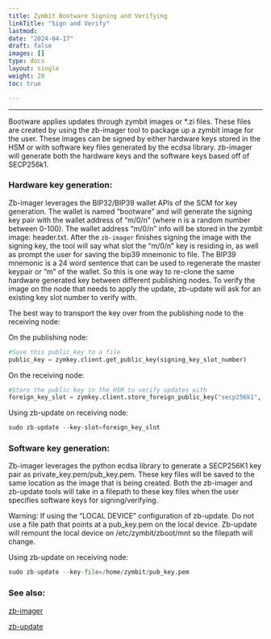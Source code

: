 ```yaml
---
title: Zymbit Bootware Signing and Verifying
linkTitle: "Sign and Verify"
lastmod:
date: "2024-04-17"
draft: false
images: []
type: docs
layout: single
weight: 20
toc: true

---
```


-----

Bootware applies updates through zymbit images or *.zi files. These files are created by using the zb-imager tool to package up a zymbit image for the user. These images can be signed by either hardware keys stored in the HSM or with software key files generated by the ecdsa library. zb-imager will generate both the hardware keys and the software keys based off of SECP256k1.

### Hardware key generation:

Zb-imager leverages the BIP32/BIP39 wallet APIs of the SCM for key generation. The wallet is named “bootware” and will generate the signing key pair with the wallet address of “m/0/n” (where n is a random number between 0-100). The wallet address “m/0/n” info will be stored in the zymbit image: header.txt. After the `zb-imager` finishes signing the image with the signing key, the tool will say what slot the “m/0/n” key is residing in, as well as prompt the user for saving the bip39 mnemonic to file. The BIP39 mnemonic is a 24 word sentence that can be used to regenerate the master keypair or “m” of the wallet. So this is one way to re-clone the same hardware generated key between different publishing nodes. To verify the image on the node that needs to apply the update, zb-update will ask for an existing key slot number to verify with.

The best way to transport the key over from the publishing node to the receiving node:

On the publishing node:

```python
#Save this public_key to a file
public_key = zymkey.client.get_public_key(signing_key_slot_number)
```

On the receiving node:

```python
#Store the public key in the HSM to verify updates with
foreign_key_slot = zymkey.client.store_foreign_public_key("secp256k1", public_key)
```

Using zb-update on receiving node:

```python
sudo zb-update --key-slot=foreign_key_slot
```

### Software key generation:

Zb-imager leverages the python ecdsa library to generate a SECP256K1 key pair as private_key.pem/pub_key.pem. These key files will be saved to the same location as the image that is being created. Both the zb-imager and zb-update tools will take in a filepath to these key files when the user specifies software keys for signing/verifying.

Warning: If using the “LOCAL DEVICE” configuration of zb-update. Do not use a file path that points at a pub_key.pem on the local device. Zb-update will remount the local device on /etc/zymbit/zboot/mnt so the filepath will change.

Using zb-update on receiving node:

```python
sudo zb-update --key-file=/home/zymbit/pub_key.pem
```

### See also:

[zb-imager](../../utilities/zbimager)

[zb-update](../../utilities/zbupdate)



